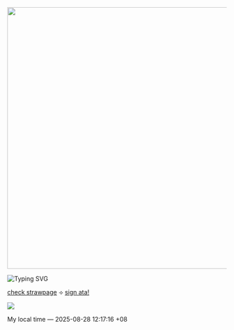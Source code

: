 <img src="https://i.imgur.com/2m6iwnP.png" width=600/>

<p align="center">
  
  ![Typing SVG](https://readme-typing-svg.herokuapp.com?font=Times+New+Roman&size=20&duration=2000&pause=800&color=C75606&center=true&vCenter=true&width=700&lines=Usually+in+class+so+w2i...;c*h+always+encouraged!;int+anytime...+ok...?;check+my+strawpage+too!)

  [check strawpage](https://calendular.straw.page/)  ⟢  [sign ata!](https://calindean.atabook.org/)

![](https://komarev.com/ghpvc/?username=pllayer-132&color=c75606&style=flat-square&label=PLAYERS-STABBED&base=50&abbreviated=true)

My local time — <!--TIME--> 2025-08-28 12:17:16 +08 <!--ENDTIME-->

</p>









  

<!--
**pllayer-132/pllayer-132** is a ✨ _special_ ✨ repository because its `README.md` (this file) appears on your GitHub profile.

Here are some ideas to get you started:

- 🔭 I’m currently working on ...
- 🌱 I’m currently learning ...
- 👯 I’m looking to collaborate on ...
- 🤔 I’m looking for help with ...
- 💬 Ask me about ...
- 📫 How to reach me: ...
- 😄 Pronouns: ...
- ⚡ Fun fact: ...
-->
